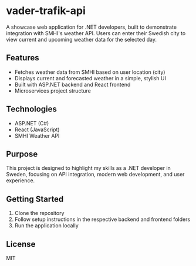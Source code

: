# vader-trafik-api

A showcase web application for .NET developers, built to demonstrate integration with SMHI's weather API. Users can enter their Swedish city to view current and upcoming weather data for the selected day.

## Features

- Fetches weather data from SMHI based on user location (city)
- Displays current and forecasted weather in a simple, stylish UI
- Built with ASP.NET backend and React frontend
- Microservices project structure

## Technologies

- ASP.NET (C#)
- React (JavaScript)
- SMHI Weather API

## Purpose

This project is designed to highlight my skills as a .NET developer in Sweden, focusing on API integration, modern web development, and user experience. 

## Getting Started

1. Clone the repository
2. Follow setup instructions in the respective backend and frontend folders
3. Run the application locally

## License

MIT
